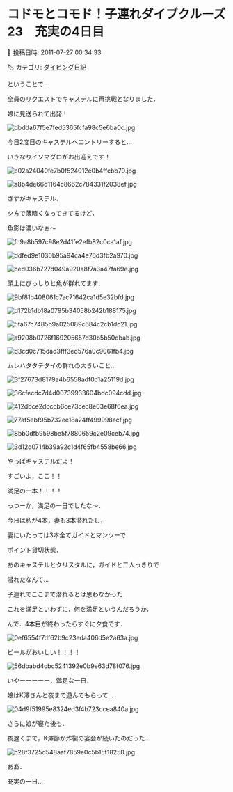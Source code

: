 # コドモとコモド！子連れダイブクルーズ23　充実の4日目

📅 投稿日時: 2011-07-27 00:34:33

🏷️ カテゴリ: [ダイビング日記](ce3a7a8d424d112fce83ee85c81a0e344.md)

ということで．


全員のリクエストでキャステルに再挑戦となりました．





娘に見送られて出発！




![dbdda67f5e7fed5365fcfa98c5e6ba0c.jpg](images/dbdda67f5e7fed5365fcfa98c5e6ba0c.jpg)







今日2度目のキャステルへエントリーすると…


いきなりイソマグロがお出迎えです！




![e02a24040fe7b0f524012e0b4ffcbb79.jpg](images/e02a24040fe7b0f524012e0b4ffcbb79.jpg)









![a8b4de66d1164c8662c784331f2038ef.jpg](images/a8b4de66d1164c8662c784331f2038ef.jpg)







さすがキャステル．


夕方で薄暗くなってきてるけど，


魚影は濃いなぁ～




![fc9a8b597c98e2d41fe2efb82c0ca1af.jpg](images/fc9a8b597c98e2d41fe2efb82c0ca1af.jpg)









![ddfed9e1030b95a94ca4e76d3fb2a970.jpg](images/ddfed9e1030b95a94ca4e76d3fb2a970.jpg)









![ced036b727d049a920a8f7a3a47fa69e.jpg](images/ced036b727d049a920a8f7a3a47fa69e.jpg)







頭上にびっしりと魚が群れてます．




![9bf81b408061c7ac71642ca1d5e32bfd.jpg](images/9bf81b408061c7ac71642ca1d5e32bfd.jpg)









![d172b1db18a0795b34058b242b188175.jpg](images/d172b1db18a0795b34058b242b188175.jpg)









![5fa67c7485b9a025089c684c2cb1dc21.jpg](images/5fa67c7485b9a025089c684c2cb1dc21.jpg)









![a9208b0726f169205657d30b5b50dbab.jpg](images/a9208b0726f169205657d30b5b50dbab.jpg)









![d3cd0c715dad3fff3ed576a0c9061fb4.jpg](images/d3cd0c715dad3fff3ed576a0c9061fb4.jpg)







ムレハタタテダイの群れの大きいこと…




![3f27673d8179a4b6558adf0c1a25119d.jpg](images/3f27673d8179a4b6558adf0c1a25119d.jpg)









![36cfecdc7d4d00739933604bdc094cdd.jpg](images/36cfecdc7d4d00739933604bdc094cdd.jpg)









![412dbce2dcccb6ce73cec8e03e68f6ea.jpg](images/412dbce2dcccb6ce73cec8e03e68f6ea.jpg)









![77af5ebf95b732ee18a24ff499998acf.jpg](images/77af5ebf95b732ee18a24ff499998acf.jpg)









![8bb0dfb9598be5f7880659c2e09ceb74.jpg](images/8bb0dfb9598be5f7880659c2e09ceb74.jpg)









![3d12d0714b39a92c1d4f65fb4558be66.jpg](images/3d12d0714b39a92c1d4f65fb4558be66.jpg)







やっぱキャステルだよ！


すごいよ，ここ！！


満足の一本！！！！





っつーか，満足の一日でしたな～．





今日は私が4本，妻も3本潜れたし，


妻にいたっては3本全てガイドとマンツーで


ポイント貸切状態．


あのキャステルとクリスタルに，ガイドと二人っきりで


潜れたなんて…


子連れでここまで潜れるとは思わなかった．


これを満足といわずに，何を満足というんだろうか．





んで．4本目が終わったらすぐに夕食です．




![0ef6554f7df62b9c23eda406d5e2a63a.jpg](images/0ef6554f7df62b9c23eda406d5e2a63a.jpg)







ビールがおいしい！！！！




![56dbabd4cbc5241392e0b9e63d78f076.jpg](images/56dbabd4cbc5241392e0b9e63d78f076.jpg)




いやーーーーー．満足な一日．





娘はK澤さんと夜まで遊んでもらって…




![04d9f51995e8324ed3f4b723ccea840a.jpg](images/04d9f51995e8324ed3f4b723ccea840a.jpg)







さらに娘が寝た後も．


夜遅くまで，K澤節が炸裂の宴会が続いたのだった…




![c28f3725d548aaf7859e0c5b15f18250.jpg](images/c28f3725d548aaf7859e0c5b15f18250.jpg)







ああ．


充実の一日…
